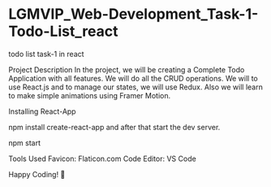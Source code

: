 # LGMVIP_Web-Development_Task-1-Todo-List_react

todo list task-1 in react

Project Description In the project, we will be creating a Complete Todo Application with all features. We will do all the CRUD operations. We will to use React.js and to manage our states, we will use Redux. Also we will learn to make simple animations using Framer Motion.

Installing React-App

npm install create-react-app and after that start the dev server.

npm start

Tools Used Favicon: Flaticon.com Code Editor: VS Code

Happy Coding! 🚀
